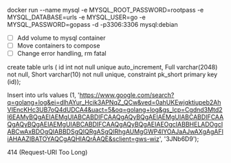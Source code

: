 docker run --name mysql -e MYSQL_ROOT_PASSWORD=rootpass -e MYSQL_DATABASE=urls -e MYSQL_USER=go -e MYSQL_PASSWORD=gopass -d -p3306:3306 mysql:debian

- [ ] Add volume to mysql container
- [ ] Move containers to compose
- [ ] Change error handling, rm fatal

create table urls ( id int not null unique auto_increment, Full varchar(2048) not null, Short varchar(10) not null unique, constraint pk_short primary key (id));

Insert into urls values (1, 'https://www.google.com/search?q=golang+log&ei=dlhAYur_Hcik3APNqZ_QCw&ved=0ahUKEwjqktiupeb2AhVIEncKHc3UB7oQ4dUDCA4&uact=5&oq=golang+log&gs_lcp=Cgdnd3Mtd2l6EAMyBQgAEIAEMgUIABCABDIFCAAQgAQyBQgAEIAEMgUIABCABDIFCAAQgAQyBQgAEIAEMgUIABCABDIFCAAQgAQyBQgAEIAEOgcIABBHELADOgcIABCwAxBDOgQIABBDSgQIQRgASgQIRhgAUMgGWP4IYOAJaAJwAXgAgAFIiAHAAZIBATOYAQCgAQHIAQrAAQE&sclient=gws-wiz', '3JNb6D9');

414 (Request-URI Too Long)
